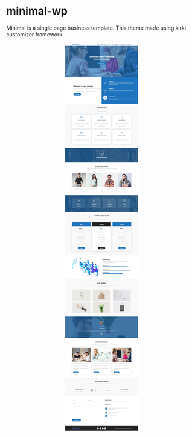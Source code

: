 # minimal-wp
Minimal is a single page business template. This theme made using kirki customizer framework. 

<p align="center"><img src="./assets/img/preview/minimal-preview.jpg" alt="theme preview" /></p>
